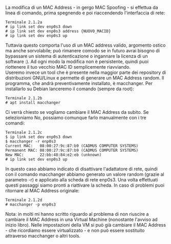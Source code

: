 La modifica di un MAC Address - in gergo MAC Spoofing - si effettua da linea di comando, prima spegnendo e poi riaccendendo l'interfaccia di rete:
```
Terminale 2.1.2a
# ip link set dev enp0s3 down
# ip link set dev enp0s3 address {NUOVO_MACID}
# ip link set dev enp0s3 up
```

Tuttavia questo comporta l'uso di un MAC address valido, argomento ostico ma anche sorvolabile; può rimanere comodo se in futuro avrai bisogno di bypassare un sistema di autenticazione o ingannare la licenza di un software :). Ad ogni modo la modifica non è persistente, quindi puoi riottenere il tuo vecchio MAC ID semplicemente riavviando.  
Useremo invece un tool che è presente nella maggior parte dei repository di distribuzioni GNU/Linux e permette di generare un MAC Address random. Il programma, che andrà preventivamente installato, è macchanger. Per installarlo su Debian lanceremo il comando (sempre da root):
```
Terminale 2.1.2b
# apt install macchanger
```
Ci verrà chiesto se vogliamo cambiare il MAC Address da subito. Se selezioniamo No, possiamo comunque farlo manualmente con i tre comandi:
```
Terminale 2.1.2c
$ ip link set dev enp0s3 down
$ macchanger -r enp0s3
Current MAC:   08:00:27:9c:87:b9 (CADMUS COMPUTER SYSTEMS)
Permanent MAC: 08:00:27:9c:87:b9 (CADMUS COMPUTER SYSTEMS)
New MAC:       22:bb:48:84:e2:eb (unknown)
# ip link set dev enp0s3 up
```
In questo caso abbiamo indicato di disattivare l'adattatore di rete, quindi con il comando macchanger abbiamo generato un valore random (grazie al parametro -r) e applicato alla scheda di rete enp0s3. Una volta effettuati questi passaggi siamo pronti a riattivare la scheda. In caso di problemi puoi ritornare al MAC Address originale:
```
Terminale 2.1.2d
# macchanger -p enp0s3
```

Nota: in molti mi hanno scritto riguardo al problema di non riuscire a cambiare il MAC Address in una Virtual Machine (nonostante l'avviso ad inizio libro). Nelle impostazioni della VM si può già cambiare il MAC Address - che ricordiamo essere virtualizzato - e non può essere sostituito attraverso macchanger o altri tools.
